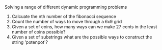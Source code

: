Solving a range of different dynamic programming problems

1. Calcuate the nth number of the fibonacci sequence
2. Count the number of ways to move through a  6x9 grid
3. Given a set of coins, how many ways can we make 27 cents in the least number of coins possible?
4. Given a set of substrings what are the possible ways to construct the string 'potenpot'?
